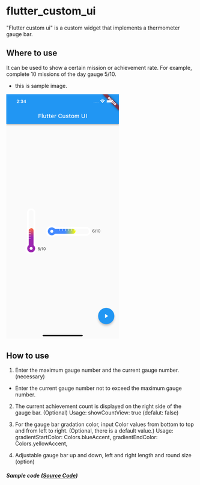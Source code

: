 # flutter_custom_ui

"Flutter custom ui" is a custom widget that implements a thermometer gauge bar.

## Where to use

It can be used to show a certain mission or achievement rate. 
For example, complete 10 missions of the day gauge 5/10.

- this is sample image.
<img src="assets/sample_image.png" alt="sample image" width="300"/>

## How to use

1. Enter the maximum gauge number and the current gauge number. (necessary)
* Enter the current gauge number not to exceed the maximum gauge number.

2. The current achievement count is displayed on the right side of the gauge bar. (Optional)
   Usage: showCountView: true (defalut: false)

3. For the gauge bar gradation color, input Color values from bottom to top and from left to right.
   (Optional, there is a default value.)
   Usage: gradientStartColor: Colors.blueAccent, gradientEndColor: Colors.yellowAccent,

4. Adjustable gauge bar up and down, left and right length and round size
   (option)

##### Sample code ([Source Code](/lib/sample/sample_code.dart))


